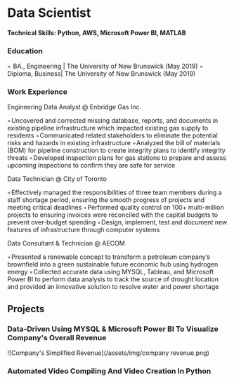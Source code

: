 # Data Scientist
#### Technical Skills: Python, AWS, Microsoft Power BI, MATLAB

### Education
◦  BA., Engineering | The University of New Brunswick (May 2019)
◦  Diploma, Business| The University of New Brunswick (May 2019)

### Work Experience 
Engineering Data Analyst @ Enbridge Gas Inc.

◦ Uncovered and corrected missing database, reports, and documents in existing pipeline infrastructure which impacted existing gas supply to residents
◦ Communicated related stakeholders to eliminate the potential risks and hazards in existing infrastructure 
◦ Analyzed the bill of materials (BOM) for pipeline construction to create integrity plans to identify integrity threats
◦ Developed inspection plans for gas stations to prepare and assess upcoming inspections to confirm they are safe for service

Data Technician @ City of Toronto

◦ Effectively managed the responsibilities of three team members during a staff shortage period, ensuring the smooth progress of projects and meeting critical deadlines
◦ Performed quality control on 100+ multi-million projects to ensuring invoices were reconciled with the capital budgets to prevent over-budget spending
◦ Design, implement, test and document new features of infrastructure through computer systems

Data Consultant & Technician @ AECOM

◦ Presented a renewable concept to transform a petroleum company’s brownfield into a green sustainable future economic hub using hydrogen energy
◦ Collected accurate data using MYSQL, Tableau, and Microsoft Power BI to perform data analysis to track the source of drought location and provided an innovative solution to resolve water and power shortage

## Projects
### Data-Driven Using MYSQL & Microsoft Power BI To Visualize Company's Overall Revenue
![Company's Simplified Revenue](/assets/img/company revenue.png) 

### Automated Video Compiling And Video Creation In Python


